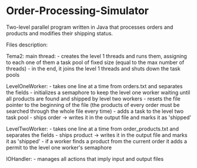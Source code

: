 # Order-Processing-Simulator
Two-level parallel program written in Java that processes orders and products and modifies their shipping status.

Files description:

Tema2:
    main thread: - creates the level 1 threads and runs them, assigning to each one of them
                 a task pool of fixed size (equal to the max number of threads)
                 - in the end, it joins the level 1 threads and shuts down the task pools

LevelOneWorker:
    - takes one line at a time from orders.txt and separates the fields
    - initializes a semaphore to keep the level one worker waiting until all products are
    found and shipped by level two workers
    - resets the file pointer to the beginning of the file (the products of every order
    must be searched through the whole file every time)
    - adds a task to the level two task pool
    - ships order -> writes it in the output file and marks it as 'shipped'

LevelTwoWorker:
    - takes one line at a time from order_products.txt and separates the fields
    - ships product -> writes it in the output file and marks it as 'shipped'
    - if a worker finds a product from the current order it adds a permit to the
    level one worker's semaphore

IOHandler:
    - manages all actions that imply input and output files
